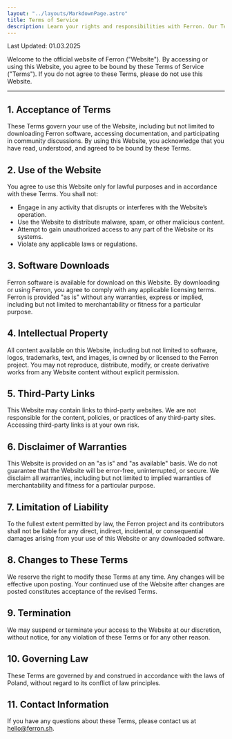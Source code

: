 ```yaml
---
layout: "../layouts/MarkdownPage.astro"
title: Terms of Service
description: Learn your rights and responsibilities with Ferron. Our Terms of Service ensure a transparent and fair experience for all users.
---
```


Last Updated: 01.03.2025

Welcome to the official website of Ferron ("Website"). By accessing or using this Website, you agree to be bound by these Terms of Service ("Terms"). If you do not agree to these Terms, please do not use this Website.

---

## 1. Acceptance of Terms

These Terms govern your use of the Website, including but not limited to downloading Ferron software, accessing documentation, and participating in community discussions. By using this Website, you acknowledge that you have read, understood, and agreed to be bound by these Terms.

## 2. Use of the Website

You agree to use this Website only for lawful purposes and in accordance with these Terms. You shall not:

- Engage in any activity that disrupts or interferes with the Website’s operation.
- Use the Website to distribute malware, spam, or other malicious content.
- Attempt to gain unauthorized access to any part of the Website or its systems.
- Violate any applicable laws or regulations.

## 3. Software Downloads

Ferron software is available for download on this Website. By downloading or using Ferron, you agree to comply with any applicable licensing terms. Ferron is provided "as is" without any warranties, express or implied, including but not limited to merchantability or fitness for a particular purpose.

## 4. Intellectual Property

All content available on this Website, including but not limited to software, logos, trademarks, text, and images, is owned by or licensed to the Ferron project. You may not reproduce, distribute, modify, or create derivative works from any Website content without explicit permission.

## 5. Third-Party Links

This Website may contain links to third-party websites. We are not responsible for the content, policies, or practices of any third-party sites. Accessing third-party links is at your own risk.

## 6. Disclaimer of Warranties

This Website is provided on an "as is" and "as available" basis. We do not guarantee that the Website will be error-free, uninterrupted, or secure. We disclaim all warranties, including but not limited to implied warranties of merchantability and fitness for a particular purpose.

## 7. Limitation of Liability

To the fullest extent permitted by law, the Ferron project and its contributors shall not be liable for any direct, indirect, incidental, or consequential damages arising from your use of this Website or any downloaded software.

## 8. Changes to These Terms

We reserve the right to modify these Terms at any time. Any changes will be effective upon posting. Your continued use of the Website after changes are posted constitutes acceptance of the revised Terms.

## 9. Termination

We may suspend or terminate your access to the Website at our discretion, without notice, for any violation of these Terms or for any other reason.

## 10. Governing Law

These Terms are governed by and construed in accordance with the laws of Poland, without regard to its conflict of law principles.

## 11. Contact Information

If you have any questions about these Terms, please contact us at [hello@ferron.sh](mailto:hello@ferron.sh).
